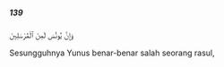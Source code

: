 ##### 139

<span class="ayah">وَإِنَّ يُونُسَ لَمِنَ ٱلْمُرْسَلِينَ</span>

<span class="ayah_translation">Sesungguhnya Yunus benar-benar salah seorang rasul,</span>
